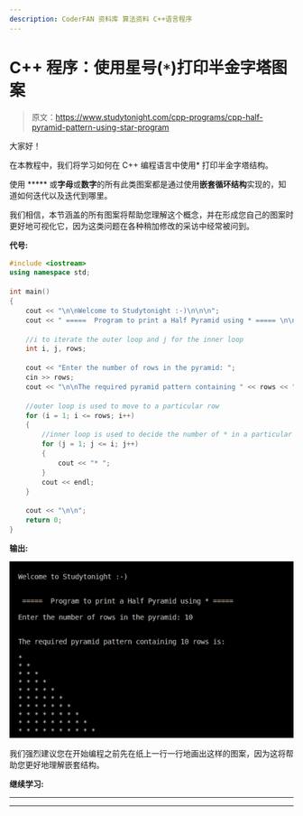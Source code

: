 ```yaml
---
description: CoderFAN 资料库 算法资料 C++语言程序
---
```


# C++ 程序：使用星号(`*`)打印半金字塔图案

> 原文：<https://www.studytonight.com/cpp-programs/cpp-half-pyramid-pattern-using-star-program>

大家好！

在本教程中，我们将学习如何在 C++ 编程语言中使用* 打印半金字塔结构。

使用 ***** 或**字母**或**数字**的所有此类图案都是通过使用**嵌套循环结构**实现的，知道如何迭代以及迭代到哪里。

我们相信，本节涵盖的所有图案将帮助您理解这个概念，并在形成您自己的图案时更好地可视化它，因为这类问题在各种稍加修改的采访中经常被问到。

**代号:**

```cpp
#include <iostream>
using namespace std;

int main()
{
    cout << "\n\nWelcome to Studytonight :-)\n\n\n";
    cout << " =====  Program to print a Half Pyramid using * ===== \n\n";

    //i to iterate the outer loop and j for the inner loop
    int i, j, rows;

    cout << "Enter the number of rows in the pyramid: ";
    cin >> rows;
    cout << "\n\nThe required pyramid pattern containing " << rows << " rows is:\n\n";

    //outer loop is used to move to a particular row
    for (i = 1; i <= rows; i++)
    {
        //inner loop is used to decide the number of * in a particular row
        for (j = 1; j <= i; j++)
        {
            cout << "* ";
        }
        cout << endl;
    }

    cout << "\n\n";
    return 0;
}
```

**输出:**

![C++ half pyramid](img/8a351d748d0fb7d0b05c135b2b555486.png)

我们强烈建议您在开始编程之前先在纸上一行一行地画出这样的图案，因为这将帮助您更好地理解嵌套结构。

**继续学习:**

* * *

* * *